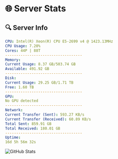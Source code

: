 # 🌐 Server Stats
## 🔍 Server Info
```yaml
CPU: Intel(R) Xeon(R) CPU E5-2699 v4 @ 1423.13MHz
CPU Usage: 7.20%
Cores: 44P | 88T
-----------------------------------
Memory:
Current Usage: 8.37 GB/503.74 GB
Available: 491.92 GB
-----------------------------------
Disk:
Current Usage: 29.25 GB/1.71 TB
Free: 1.60 TB
-----------------------------------
GPU:
No GPU detected
-----------------------------------
Network:
Current Transfer (Sent): 593.27 KB/s
Current Transfer (Received): 60.89 KB/s
Total Sent: 859.91 GB
Total Received: 180.01 GB
-----------------------------------
Uptime:
16d 5h 56m 32s
```
![GitHub Stats](https://img.shields.io/badge/Updated-2025-05-05_23:05:20-blue)